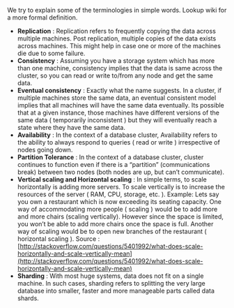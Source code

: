 We try to explain some of the terminologies in simple words. Lookup wiki for a more formal definition.

* **Replication** : Replication refers to frequently copying the data across multiple machines. Post replication, multiple copies of the data exists across machines. This might help in case one or more of the machines die due to some failure.
* **Consistency** : Assuming you have a storage system which has more than one machine, consistency implies that the data is same across the cluster, so you can read or write to/from any node and get the same data.
* **Eventual consistency** : Exactly what the name suggests. In a cluster, if multiple machines store the same data, an eventual consistent model implies that all machines will have the same data eventually. Its possible that at a given instance, those machines have different versions of the same data ( temporarily inconsistent ) but they will eventually reach a state where they have the same data.
* **Availability** : In the context of a database cluster, Availability refers to the ability to always respond to queries ( read or write ) irrespective of nodes going down.
* **Partition Tolerance** : In the context of a database cluster, cluster continues to function even if there is a “partition” (communications break) between two nodes (both nodes are up, but can’t communicate).
* **Vertical scaling and Horizontal scaling** : In simple terms, to scale horizontally is adding more servers. To scale vertically is to increase the resources of the server ( RAM, CPU, storage, etc. ).
  Example: Lets say you own a restaurant which is now exceeding its seating capacity. One way of accommodating more people ( scaling ) would be to add more and more chairs (scaling vertically). However since the space is limited, you won’t be able to add more chairs once the space is full.
  Another way of scaling would be to open new branches of the restaurant ( horizontal scaling ).
  Source : [http://stackoverflow.com/questions/5401992/what-does-scale-horizontally-and-scale-vertically-mean](http://stackoverflow.com/questions/5401992/what-does-scale-horizontally-and-scale-vertically-mean)
* **Sharding** : With most huge systems, data does not fit on a single machine. In such cases, sharding refers to splitting the very large database into smaller, faster and more manageable parts called data shards.
